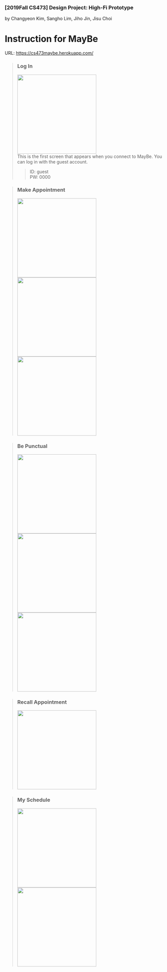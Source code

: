 ### [2019Fall CS473] <b>Design Project: High-Fi Prototype</b><br>
by Changyeon Kim, Sangho Lim, Jiho Jin, Jisu Choi
# Instruction for <b>MayBe</b>

URL: https://cs473maybe.herokuapp.com/

>### <b>Log In</b>
> <img src="./screenshots/login.jpeg" width="250"/><br>
> This is the first screen that appears when you connect to MayBe. You can log in with the guest account.<br>
>>ID: guest<br>
>>PW: 0000<br>


>### <b>Make Appointment</b>
> <img src="./screenshots/friend_list.jpeg" width="250"/>
> <img src="./screenshots/drag_timeslot.jpeg" width="250"/>
> <img src="./screenshots/upcoming_list.jpeg" width="250"/>

>### <b>Be Punctual</b>
> <img src="./screenshots/reward_0.jpeg" width="250"/>
> <img src="./screenshots/reward_get.jpeg" width="250"/>
> <img src="./screenshots/reward_20.jpeg" width="250"/>

>### <b>Recall Appointment</b>
> <img src="./screenshots/statistics_monthly.jpeg" width="250"/>

> ### <b>My Schedule</b>
> <img src="./screenshots/schedule_weekly.jpeg" width="250"/>
> <img src="./screenshots/schedule_monthly.jpeg" width="250"/>
